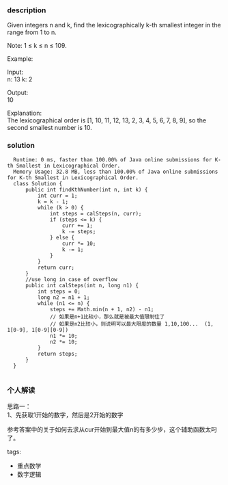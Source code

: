 ### description    
  Given integers n and k, find the lexicographically k-th smallest integer in the range from 1 to n.  
    
  Note: 1 ≤ k ≤ n ≤ 109.  
    
  Example:  
    
  Input:  
  n: 13   k: 2  
    
  Output:  
  10  
    
  Explanation:  
  The lexicographical order is [1, 10, 11, 12, 13, 2, 3, 4, 5, 6, 7, 8, 9], so the second smallest number is 10.  
### solution    
```    
  Runtime: 0 ms, faster than 100.00% of Java online submissions for K-th Smallest in Lexicographical Order.  
  Memory Usage: 32.8 MB, less than 100.00% of Java online submissions for K-th Smallest in Lexicographical Order.  
  class Solution {  
      public int findKthNumber(int n, int k) {  
          int curr = 1;  
          k = k - 1;  
          while (k > 0) {  
              int steps = calSteps(n, curr);  
              if (steps <= k) {  
                  curr += 1;  
                  k -= steps;  
              } else {  
                  curr *= 10;  
                  k -= 1;  
              }  
          }  
          return curr;  
      }  
      //use long in case of overflow  
      public int calSteps(int n, long n1) {  
          int steps = 0;  
          long n2 = n1 + 1;  
          while (n1 <= n) {  
              steps += Math.min(n + 1, n2) - n1;  
              // 如果是n+1比较小，那么就是被最大值限制住了  
              // 如果是n2比较小，则说明可以最大限度的数量 1,10,100...  (1, 1[0-9], 1[0-9][0-9])  
              n1 *= 10;  
              n2 *= 10;  
          }  
          return steps;  
      }  
  }  
    
```    
    
### 个人解读    
    
  思路一：  
  1、先获取1开始的数字，然后是2开始的数字  
    
  参考答案中的关于如何去求从cur开始到最大值n的有多少步，这个辅助函数太叼了。  
    
tags:    
  -  重点数学  
  -  数字逻辑  
